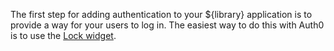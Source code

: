 The first step for adding authentication to your ${library} application is to provide a way for your users to log in. The easiest way to do this with Auth0 is to use the [Lock widget](/lock).